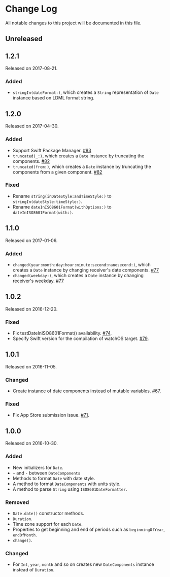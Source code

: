 # Change Log
All notable changes to this project will be documented in this file.

## Unreleased

## 1.2.1
Released on 2017-08-21.

### Added
* `stringIn(dateFormat:)`, which creates a `String` representation of `Date` instance based on LDML format string.

## 1.2.0
Released on 2017-04-30.

### Added
* Support Swift Package Manager. [#83](https://github.com/naoty/Timepiece/pull/83)
* `truncated(_:)`, which creates a `Date` instance by truncating the components. [#82](https://github.com/naoty/Timepiece/pull/82)
* `truncated(from:)`, which creates a `Date` instance by truncating the components from a given component. [#82](https://github.com/naoty/Timepiece/pull/82)

### Fixed
* Rename `string(inDateStyle:andTimeStyle:)` to `stringIn(dateStyle:timeStyle:)`.
* Rename `dateInISO8601Format(withOptions:)` to `dateInISO8601Format(with:)`.

## 1.1.0
Released on 2017-01-06.

### Added
* `changed(year:month:day:hour:minute:second:nanosecond:)`, which creates a `Date` instance by changing receiver's date components. [#77](https://github.com/naoty/Timepiece/pull/77)
* `changed(weekday:)`, which creates a `Date` instance by changing receiver's weekday. [#77](https://github.com/naoty/Timepiece/pull/77)

## 1.0.2
Released on 2016-12-20.

### Fixed
* Fix testDateInISO8601Format() availability. [#74](https://github.com/naoty/Timepiece/pull/74).
* Specify Swift version for the compilation of watchOS target. [#79](https://github.com/naoty/Timepiece/pull/79).

## 1.0.1
Released on 2016-11-05.

### Changed
* Create instance of date components instead of mutable variables. [#67](https://github.com/naoty/Timepiece/pull/67).

### Fixed
* Fix App Store submission issue. [#71](https://github.com/naoty/Timepiece/pull/71).

## 1.0.0
Released on 2016-10-30.

### Added
* New initializers for `Date`.
* `+` and `-` between `DateComponents`
* Methods to format `Date` with date style.
* A method to format `DateComponents` with units style.
* A method to parse `String` using `ISO8601DateFormatter`.

### Removed
* `Date.date()` constructor methods.
* `Duration`.
* Time zone support for each `Date`.
* Properties to get beginning and end of periods such as `beginningOfYear`, `endOfMonth`.
* `change()`.

### Changed
* For `Int`, `year`, `month` and so on creates new `DateComponents` instance instead of `Duration`.
